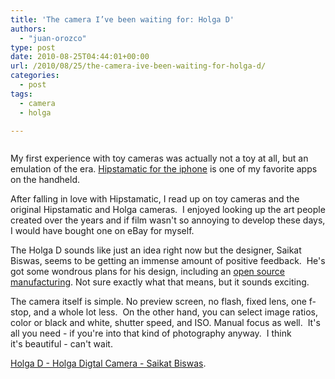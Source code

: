 ```yaml
---
title: 'The camera I’ve been waiting for: Holga D'
authors: 
  - "juan-orozco"
type: post
date: 2010-08-25T04:44:01+00:00
url: /2010/08/25/the-camera-ive-been-waiting-for-holga-d/
categories:
  - post
tags:
  - camera
  - holga

---
```

<p style="text-align:center;">
  <a href="http://www.saikatbiswas.com/web/Projects/Holga_D.htm"><img src='http://juanthedesigner.files.wordpress.com/2010/08/holga_d_031.jpg?w=580' alt='' data-recalc-dims="1" /></a>
</p>

My first experience with toy cameras was actually not a toy at all, but an emulation of the era. [Hipstamatic for the iphone][1] is one of my favorite apps on the handheld.

After falling in love with Hipstamatic, I read up on toy cameras and the original Hipstamatic and Holga cameras.  I enjoyed looking up the art people created over the years and if film wasn't so annoying to develop these days, I would have bought one on eBay for myself.

The Holga D sounds like just an idea right now but the designer, Saikat Biswas, seems to be getting an immense amount of positive feedback.  He's got some wondrous plans for his design, including an [open source manufacturing][2]. Not sure exactly what that means, but it sounds exciting.

The camera itself is simple. No preview screen, no flash, fixed lens, one f-stop, and a whole lot less.  On the other hand, you can select image ratios, color or black and white, shutter speed, and ISO. Manual focus as well.  It's all you need - if you're into that kind of photography anyway.  I think it's beautiful - can't wait.

[Holga D - Holga Digtal Camera - Saikat Biswas][3].

 [1]: http://hipstamaticapp.com/
 [2]: http://www.saikatbiswas.com/blog/2010/07/18/could-holga-d-succeed-as-an-open-source-camera_/
 [3]: http://www.saikatbiswas.com/web/Projects/Holga_D.htm